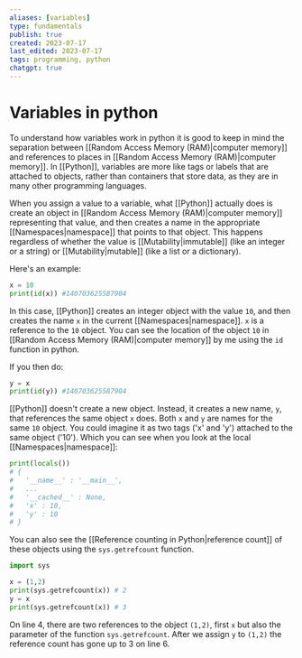 ```yaml
---
aliases: [variables]
type: fundamentals
publish: true
created: 2023-07-17
last_edited: 2023-07-17
tags: programming, python
chatgpt: true
---
```

# Variables in python

To understand how variables work in python it is good to keep in mind the separation between [[Random Access Memory (RAM)|computer memory]] and references to places in [[Random Access Memory (RAM)|computer memory]]. In [[Python]], variables are more like tags or labels that are attached to objects, rather than containers that store data, as they are in many other programming languages.

When you assign a value to a variable, what [[Python]] actually does is create an object in [[Random Access Memory (RAM)|computer memory]] representing that value, and then creates a name in the appropriate [[Namespaces|namespace]] that points to that object. This happens regardless of whether the value is [[Mutability|immutable]] (like an integer or a string) or [[Mutability|mutable]] (like a list or a dictionary).

Here's an example:

```python
x = 10
print(id(x)) #140703625587904
```

In this case, [[Python]] creates an integer object with the value `10`, and then creates the name `x` in the current [[Namespaces|namespace]].  `x` is a reference to the `10` object. You can see the location of the object `10` in [[Random Access Memory (RAM)|computer memory]] by me using the `id` function in python.

If you then do:

```python
y = x
print(id(y)) #140703625587904
```

[[Python]] doesn't create a new object. Instead, it creates a new name, `y`, that references the same object `x` does. Both `x` and `y` are names for the same `10` object. You could imagine it as two tags ('x' and 'y') attached to the same object ('10'). Which you can see when you look at the local [[Namespaces|namespace]]:

```python
print(locals())
# {
#   '__name__' : '__main__',
#   ...
#   '__cached__' : None,
#   'x' : 10,
#   'y' : 10
# }
```

You can also see the [[Reference counting in Python|reference count]] of these objects using the `sys.getrefcount` function.

```python
import sys

x = (1,2)
print(sys.getrefcount(x)) # 2
y = x
print(sys.getrefcount(x)) # 3
```

On line 4, there are two references to the object `(1,2)`, first `x` but also the parameter of the function `sys.getrefcount`. After we assign `y`  to `(1,2)` the reference count has gone up to 3 on line 6.